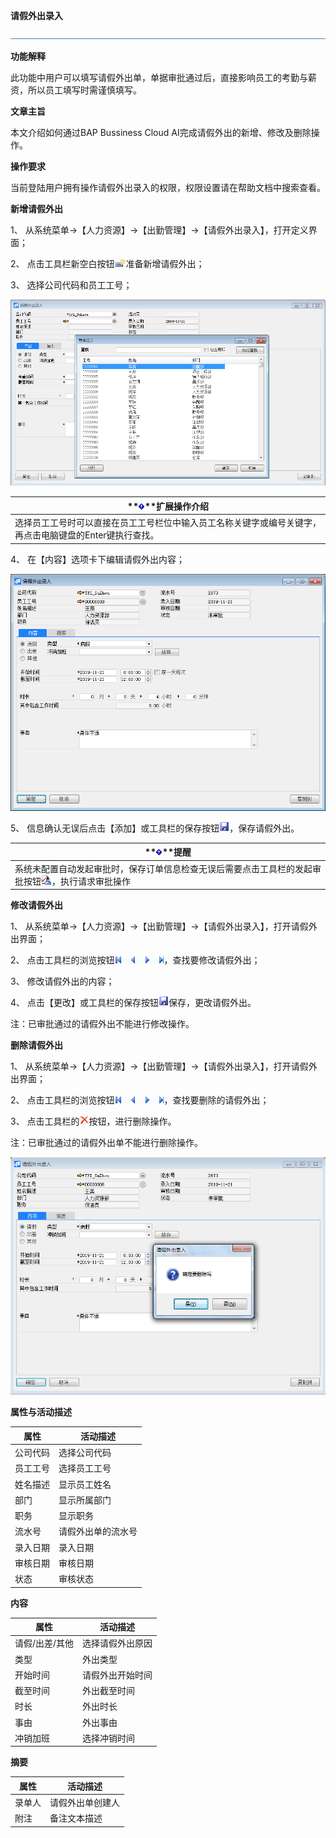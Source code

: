 **请假外出录入**

 ![1574417197089](rlzy_cqgl_Images/common/headLine.png)

 

**功能解释**

此功能中用户可以填写请假外出单，单据审批通过后，直接影响员工的考勤与薪资，所以员工填写时需谨慎填写。

 

**文章主旨**

本文介绍如何通过BAP Bussiness Cloud AI完成请假外出的新增、修改及删除操作。

**操作要求**

当前登陆用户拥有操作请假外出录入的权限，权限设置请在帮助文档中搜索查看。

**新增请假外出**

1、 从系统菜单->【人力资源】->【出勤管理】->【请假外出录入】，打开定义界面； 

2、 点击工具栏新空白按钮![img](rlzy_cqgl_Images/common/新建.png)准备新增请假外出；

3、 选择公司代码和员工工号；

![img](rlzy_cqgl_Images/请假外出录入1.png)

 

| **![System_CAPS_ICON_important.jpg](rlzy_cqgl_Images/common/gth.png)**扩展操作介绍 |
| ------------------------------------------------------------ |
| 选择员工工号时可以直接在员工工号栏位中输入员工名称关键字或编号关键字，再点击电脑键盘的Enter键执行查找。 |

4、 在【内容】选项卡下编辑请假外出内容；

![img](rlzy_cqgl_Images/请假外出录入2.png)

5、 信息确认无误后点击【添加】或工具栏的保存按钮![img](rlzy_cqgl_Images/common/保存.png)，保存请假外出。

| **![System_CAPS_ICON_important.jpg](rlzy_cqgl_Images/common/gth.png)**提醒 |
| ------------------------------------------------------------ |
| 系统未配置自动发起审批时，保存订单信息检查无误后需要点击工具栏的发起审批按钮![img](rlzy_cqgl_Images/common/审批.png)，执行请求审批操作 |

**修改请假外出**

1、 从系统菜单->【人力资源】->【出勤管理】->【请假外出录入】，打开请假外出界面；

2、 点击工具栏的浏览按钮![img](rlzy_cqgl_Images/common/翻页.png)，查找要修改请假外出；

3、 修改请假外出的内容；

4、 点击【更改】或工具栏的保存按钮![img](rlzy_cqgl_Images/common/保存.png)保存，更改请假外出。

注：已审批通过的请假外出不能进行修改操作。

**删除请假外出**

1、 从系统菜单->【人力资源】->【出勤管理】->【请假外出录入】，打开请假外出界面；

2、 点击工具栏的浏览按钮![img](rlzy_cqgl_Images/common/翻页.png)，查找要删除的请假外出；

3、 点击工具栏的![img](rlzy_cqgl_Images/common/删除.png)按钮，进行删除操作。

注：已审批通过的请假外出单不能进行删除操作。

![img](rlzy_cqgl_Images/请假外出录入3.png)

**属性与活动描述**

| **属性** | **活动描述**       |
| -------- | ------------------ |
| 公司代码 | 选择公司代码       |
| 员工工号 | 选择员工工号       |
| 姓名描述 | 显示员工姓名       |
| 部门     | 显示所属部门       |
| 职务     | 显示职务           |
| 流水号   | 请假外出单的流水号 |
| 录入日期 | 录入日期           |
| 审核日期 | 审核日期           |
| 状态     | 审核状态           |

**内容**

| **属性**       | **活动描述**     |
| -------------- | ---------------- |
| 请假/出差/其他 | 选择请假外出原因 |
| 类型           | 外出类型         |
| 开始时间       | 请假外出开始时间 |
| 截至时间       | 外出截至时间     |
| 时长           | 外出时长         |
| 事由           | 外出事由         |
| 冲销加班       | 选择冲销时间     |

**摘要**

| **属性** | **活动描述**     |
| -------- | ---------------- |
| 录单人   | 请假外出单创建人 |
| 附注     | 备注文本描述     |

 